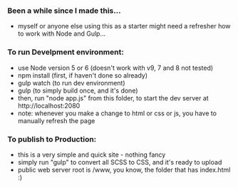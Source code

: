 ### Been a while since I made this... 
* myself or anyone else using this as a starter might need a refresher how to work with Node and Gulp...  
### 
 
### To run Develpment environment:
* use Node version 5 or 6 (doesn't work with v9, 7 and 8 not tested)
* npm install (first, if haven't done so already) 
* gulp watch (to run dev environment)
* gulp (to simply build once, and it's done)
* then, run "node app.js" from this folder, to start the dev server at http://localhost:2080
* note: whenever you make a change to html or css or js, you have to manually refresh the page
### 

### To publish to Production:
* this is a very simple and quick site - nothing fancy
* simply run "gulp" to convert all SCSS to CSS, and it's ready to upload
* public web server root is /www, you know, the folder that has index.html :)
### 


